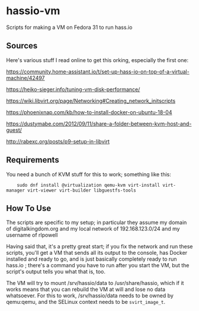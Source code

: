 # hassio-vm

Scripts for making a VM on Fedora 31 to run hass.io

## Sources

Here's various stuff I read online to get this orking, especially the first one:

https://community.home-assistant.io/t/set-up-hass-io-on-top-of-a-virtual-machine/42497

https://heiko-sieger.info/tuning-vm-disk-performance/

https://wiki.libvirt.org/page/Networking#Creating_network_initscripts

https://phoenixnap.com/kb/how-to-install-docker-on-ubuntu-18-04

https://dustymabe.com/2012/09/11/share-a-folder-between-kvm-host-and-guest/

http://rabexc.org/posts/p9-setup-in-libvirt

## Requirements

You need a bunch of KVM stuff for this to work; something like this:

        sudo dnf install @virtualization qemu-kvm virt-install virt-manager virt-viewer virt-builder libguestfs-tools

## How To Use

The scripts are specific to my setup; in particular they assume my domain of digitalkingdom.org and my local network of 192.168.123.0/24 and my username of rlpowell

Having said that, it's a pretty great start; if you fix the network and run these scripts, you'll get a VM that sends all its output to the console, has Docker installed and ready to go, and is just basically completely ready to run hass.io ; there's a command you have to run after you start the VM, but the script's output tells you what that is, too.

The VM will try to mount /srv/hassio/data to /usr/share/hassio, which if it works means that you can rebuild the VM at will and lose no data whatsoever.  For this to work, /srv/hassio/data needs to be owned by qemu:qemu, and the SELinux context needs to be `svirt_image_t`.

